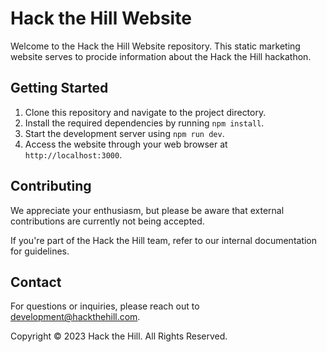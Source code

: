 # Hack the Hill Website

Welcome to the Hack the Hill Website repository. This static marketing website serves to procide information about the Hack the Hill hackathon.

## Getting Started

1. Clone this repository and navigate to the project directory.
2. Install the required dependencies by running `npm install`.
4. Start the development server using `npm run dev`.
5. Access the website through your web browser at `http://localhost:3000`.

## Contributing

We appreciate your enthusiasm, but please be aware that external contributions are currently not being accepted.

If you're part of the Hack the Hill team, refer to our internal documentation for guidelines.

## Contact

For questions or inquiries, please reach out to [development@hackthehill.com](mailto:development@hackthehill.com).

Copyright © 2023 Hack the Hill. All Rights Reserved.

